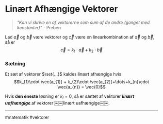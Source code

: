 # Linært Afhængige Vektorer
> *"Kan vi skrive en af vektorerne som sum af de andre (ganget med konstanter)"*
> \- Preben

Lad $\vec{a}$ og $\vec{b}$ være vektorer og $\vec{c}$ være en linearkombination af $\vec{a}$ og $\vec{b}$, så er
$$\vec{c}=k_{1}\cdot \vec{a}+k_{2}\cdot \vec{b}$$

### Sætning
Et sæt af vektorer $\set{...}$ kaldes linært afhængige hvis
$$k_{1}\cdot \vec{a_{1}} + k_{2}\cdot \vec{a_{2}}+\dots+k_{n}\cdot \vec{a_{n}} = \vec{0}$$

Hvis **den eneste** løsning er $k_i=0$, så er sættet af vektorer ***linært uafhængige***.af vektorer ￼￼linært uafhængige￼￼.

---
#matematik #vektorer 
